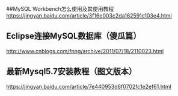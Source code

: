 ##MySQL Workbench怎么使用及其使用教程
https://jingyan.baidu.com/article/3f16e003c2da162591c103e4.html

## Eclipse连接MySQL数据库（傻瓜篇）

http://www.cnblogs.com/fnng/archive/2011/07/18/2110023.html

## 最新Mysql5.7安装教程（图文版本）

https://jingyan.baidu.com/article/7e440953d6f0702fc1e2ef61.html

## 
